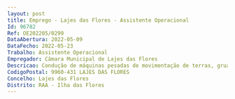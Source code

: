 ```yaml
--- 
layout: post
title: Emprego - Lajes das Flores - Assistente Operacional
Id: 96782
Ref: OE202205/0299
DataAbertura: 2022-05-09
DataFecho: 2022-05-23
Trabalho: Assistente Operacional
Empregador: Câmara Municipal de Lajes das Flores
Descricao: Condução de máquinas pesadas de movimentação de terras, gruas ou veículos destinados à limpeza urbana e recolha de lixo, manobrando também sistemas hidráulicos ou mecânicos complementares das viaturas, veículos pesados, articulados
CodigoPostal: 9960-431 LAJES DAS FLORES
Concelho: Lajes das Flores
Distrito: RAA - Ilha das Flores
--- 
```


